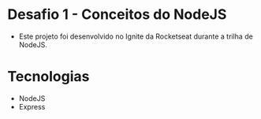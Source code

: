 # Desafio 1 - Conceitos do NodeJS

 - Este projeto foi desenvolvido no Ignite da Rocketseat durante a trilha de NodeJS.
 
# Tecnologias
  
 - NodeJS
 - Express

